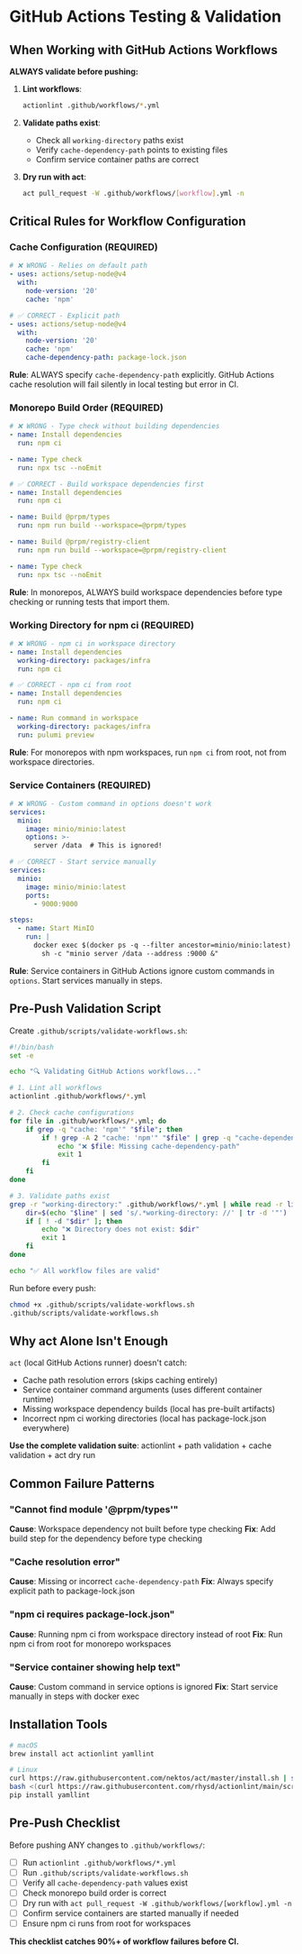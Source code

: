 # GitHub Actions Testing & Validation

## When Working with GitHub Actions Workflows

**ALWAYS validate before pushing:**

1. **Lint workflows**:
   ```bash
   actionlint .github/workflows/*.yml
   ```

2. **Validate paths exist**:
   - Check all `working-directory` paths exist
   - Verify `cache-dependency-path` points to existing files
   - Confirm service container paths are correct

3. **Dry run with act**:
   ```bash
   act pull_request -W .github/workflows/[workflow].yml -n
   ```

## Critical Rules for Workflow Configuration

### Cache Configuration (REQUIRED)

```yaml
# ❌ WRONG - Relies on default path
- uses: actions/setup-node@v4
  with:
    node-version: '20'
    cache: 'npm'

# ✅ CORRECT - Explicit path
- uses: actions/setup-node@v4
  with:
    node-version: '20'
    cache: 'npm'
    cache-dependency-path: package-lock.json
```

**Rule**: ALWAYS specify `cache-dependency-path` explicitly. GitHub Actions cache resolution will fail silently in local testing but error in CI.

### Monorepo Build Order (REQUIRED)

```yaml
# ❌ WRONG - Type check without building dependencies
- name: Install dependencies
  run: npm ci

- name: Type check
  run: npx tsc --noEmit

# ✅ CORRECT - Build workspace dependencies first
- name: Install dependencies
  run: npm ci

- name: Build @prpm/types
  run: npm run build --workspace=@prpm/types

- name: Build @prpm/registry-client
  run: npm run build --workspace=@prpm/registry-client

- name: Type check
  run: npx tsc --noEmit
```

**Rule**: In monorepos, ALWAYS build workspace dependencies before type checking or running tests that import them.

### Working Directory for npm ci (REQUIRED)

```yaml
# ❌ WRONG - npm ci in workspace directory
- name: Install dependencies
  working-directory: packages/infra
  run: npm ci

# ✅ CORRECT - npm ci from root
- name: Install dependencies
  run: npm ci

- name: Run command in workspace
  working-directory: packages/infra
  run: pulumi preview
```

**Rule**: For monorepos with npm workspaces, run `npm ci` from root, not from workspace directories.

### Service Containers (REQUIRED)

```yaml
# ❌ WRONG - Custom command in options doesn't work
services:
  minio:
    image: minio/minio:latest
    options: >-
      server /data  # This is ignored!

# ✅ CORRECT - Start service manually
services:
  minio:
    image: minio/minio:latest
    ports:
      - 9000:9000

steps:
  - name: Start MinIO
    run: |
      docker exec $(docker ps -q --filter ancestor=minio/minio:latest) \
        sh -c "minio server /data --address :9000 &"
```

**Rule**: Service containers in GitHub Actions ignore custom commands in `options`. Start services manually in steps.

## Pre-Push Validation Script

Create `.github/scripts/validate-workflows.sh`:

```bash
#!/bin/bash
set -e

echo "🔍 Validating GitHub Actions workflows..."

# 1. Lint all workflows
actionlint .github/workflows/*.yml

# 2. Check cache configurations
for file in .github/workflows/*.yml; do
    if grep -q "cache: 'npm'" "$file"; then
        if ! grep -A 2 "cache: 'npm'" "$file" | grep -q "cache-dependency-path"; then
            echo "❌ $file: Missing cache-dependency-path"
            exit 1
        fi
    fi
done

# 3. Validate paths exist
grep -r "working-directory:" .github/workflows/*.yml | while read -r line; do
    dir=$(echo "$line" | sed 's/.*working-directory: //' | tr -d '"')
    if [ ! -d "$dir" ]; then
        echo "❌ Directory does not exist: $dir"
        exit 1
    fi
done

echo "✅ All workflow files are valid"
```

Run before every push:
```bash
chmod +x .github/scripts/validate-workflows.sh
.github/scripts/validate-workflows.sh
```

## Why act Alone Isn't Enough

`act` (local GitHub Actions runner) doesn't catch:
- Cache path resolution errors (skips caching entirely)
- Service container command arguments (uses different container runtime)
- Missing workspace dependency builds (local has pre-built artifacts)
- Incorrect npm ci working directories (local has package-lock.json everywhere)

**Use the complete validation suite**: actionlint + path validation + cache validation + act dry run

## Common Failure Patterns

### "Cannot find module '@prpm/types'"
**Cause**: Workspace dependency not built before type checking
**Fix**: Add build step for the dependency before type checking

### "Cache resolution error"
**Cause**: Missing or incorrect `cache-dependency-path`
**Fix**: Always specify explicit path to package-lock.json

### "npm ci requires package-lock.json"
**Cause**: Running npm ci from workspace directory instead of root
**Fix**: Run npm ci from root for monorepo workspaces

### "Service container showing help text"
**Cause**: Custom command in service options is ignored
**Fix**: Start service manually in steps with docker exec

## Installation Tools

```bash
# macOS
brew install act actionlint yamllint

# Linux
curl https://raw.githubusercontent.com/nektos/act/master/install.sh | sudo bash
bash <(curl https://raw.githubusercontent.com/rhysd/actionlint/main/scripts/download-actionlint.bash)
pip install yamllint
```

## Pre-Push Checklist

Before pushing ANY changes to `.github/workflows/`:

- [ ] Run `actionlint .github/workflows/*.yml`
- [ ] Run `.github/scripts/validate-workflows.sh`
- [ ] Verify all `cache-dependency-path` values exist
- [ ] Check monorepo build order is correct
- [ ] Dry run with `act pull_request -W .github/workflows/[workflow].yml -n`
- [ ] Confirm service containers are started manually if needed
- [ ] Ensure npm ci runs from root for workspaces

**This checklist catches 90%+ of workflow failures before CI.**
